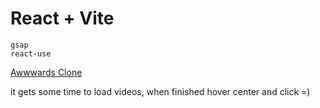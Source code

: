 # React + Vite
    gsap
    react-use

[Awwwards Clone](https://awwwards-pi.vercel.app/)

it gets some time to load videos, when finished hover center and click =)
